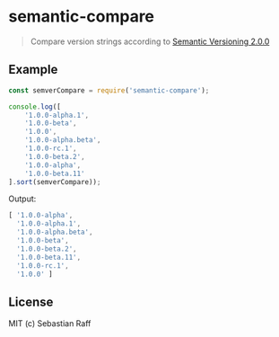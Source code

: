 # semantic-compare



> Compare version strings according to [Semantic Versioning 2.0.0](https://semver.org/)

## Example

```javascript
const semverCompare = require('semantic-compare');

console.log([
    '1.0.0-alpha.1',
    '1.0.0-beta',
    '1.0.0',
    '1.0.0-alpha.beta',
    '1.0.0-rc.1',
    '1.0.0-beta.2',
    '1.0.0-alpha',
    '1.0.0-beta.11'
].sort(semverCompare));

```

Output:

```javascript
[ '1.0.0-alpha',
  '1.0.0-alpha.1',
  '1.0.0-alpha.beta',
  '1.0.0-beta',
  '1.0.0-beta.2',
  '1.0.0-beta.11',
  '1.0.0-rc.1',
  '1.0.0' ]
```

## License

MIT (c) Sebastian Raff
